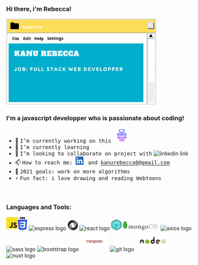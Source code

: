 ###  <arial> Hi there, i'm Rebecca!</arial>

<img src="./assets/img/myVisitCard.gif" width="402px" alt="carte de visite"/>

<br/>

###  I'm a javascript developper who is passionate about coding!
- 🔭 <samp> I’m currently working on this </samp> [<img alt="waving hand logo" width="40px" src="./assets/img/icons8-robot-2-64.png"/>][chatbot]
- 🌱 <samp>I’m currently learning</samp>
- 👯 <samp>I’m looking to collaborate on project with</samp> <img alt="linkedin link" width="32px" src="https://raw.githubusercontent.com/photonstorm/phaser/v2.6.2/resources/Phaser%20Logo/PNG/Phaser%20Logo%20Web%20Quality.png"/>
- 📫 <samp>How to reach me: [<img alt="linkedin link" width="25px" src="./assets/img/Linkedin_logo.png"/>][linkedin] and kanurebecca0@gmail.com</samp>
- 🥅 <samp>2021 goals: work on more algorithms</samp>
- ⚡ <samp>Fun fact: i love drawing and reading Webtoons</samp>

<br />

### Languages and Tools:

<div>
    <img align="left" alt="javascript logo" width="31px" src="./assets/img/js_logo.png"/>
      <img alt="css logo" width="25px" src="./assets/img/CSS3.png"/>
    <img alt="express logo" width="82px" src="https://upload.wikimedia.org/wikipedia/commons/6/64/Expressjs.png"/>
    <img alt="json logo" width="27px"  src="./assets/img/json.png"/>  
    <img alt="react logo" width="47px" src="https://upload.wikimedia.org/wikipedia/commons/thumb/a/a7/React-icon.svg/32px-React-icon.svg.png"/>
    <img alt="dom logo" width="27px" src="./assets/img/dom.png"/>
    <img alt="mongo db logo"  width="97px" src="./assets/img/logoMongoDB.png"/>
    <img alt="axios logo" width="45px" src="https://upload.wikimedia.org/wikipedia/commons/thumb/c/c8/Axios_logo_%282020%29.svg/150px-Axios_logo_%282020%29.svg.png"/>
    <img alt="sass logo" width="35px" src="https://upload.wikimedia.org/wikipedia/commons/9/96/Sass_Logo_Color.svg"/>
    <img alt="bootstrap logo" width="35px" src="https://upload.wikimedia.org/wikipedia/commons/b/b2/Bootstrap_logo.svg"/>
    <img alt="mongoose logo" width="75px" src="./assets/img/mongoose.png"/>
    <img alt="git logo" width="40px" src="https://upload.wikimedia.org/wikipedia/commons/thumb/e/e0/Git-logo.svg/512px-Git-logo.svg.png"/>
    <img alt="node logo" width="95px" src="./assets/img/node.png"/>
    <img alt="nuxt logo" width="30px"  src="https://develop365.gitlab.io/nuxtjs-2.8.X-doc/en/logos/nuxt-icon.png"/>
    
    
</div>

<br />
<br />

[chatbot]: https://github.com/RebeccaRamalho/Cv
[linkedin]: https://www.linkedin.com/in/rebecca-kanu-1537121a6/
